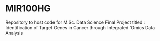 # MIR100HG
Repository to host code for M.Sc. Data Science Final Project titled : Identification of Target Genes in Cancer through Integrated 'Omics Data Analysis
